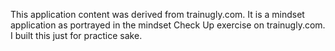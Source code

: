 This application content was derived from trainugly.com. It is a mindset application as portrayed in the mindset Check Up exercise on trainugly.com. I built this just for practice sake.

 
